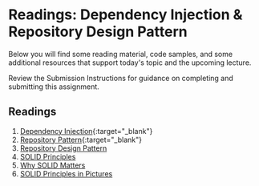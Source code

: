 # Readings: Dependency Injection & Repository Design Pattern

Below you will find some reading material, code samples, and some additional resources that support today's topic and the upcoming lecture.

Review the Submission Instructions for guidance on completing and submitting this assignment.

## Readings

1. [Dependency Injection](https://docs.microsoft.com/en-us/aspnet/core/fundamentals/dependency-injection){:target="_blank"}
1. [Repository Pattern](https://docs.microsoft.com/en-us/aspnet/core/fundamentals/repository-pattern?view=aspnetcore-2.1){:target="_blank"}
1. [Repository Design Pattern](https://medium.com/@pererikbergman/repository-design-pattern-e28c0f3e4a30)
1. [SOLID Principles](https://www.telerik.com/blogs/30-days-of-tdd-day-five-make-your-code-solid)
1. [Why SOLID Matters](https://www.telerik.com/blogs/why-solid-matters)
1. [SOLID Principles in Pictures](https://medium.com/backticks-tildes/the-s-o-l-i-d-principles-in-pictures-b34ce2f1e898)
